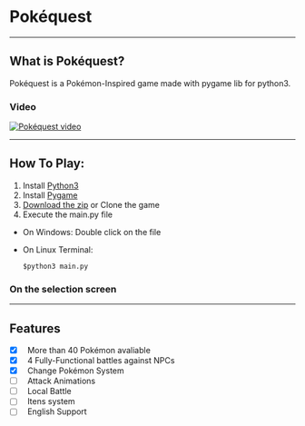 # Pokéquest

<hr>

## What is Pokéquest?

Pokéquest is a Pokémon-Inspired game made with pygame lib for python3.

### Video

[![Pokéquest video](https://img.youtube.com/vi/8xdGPaMHo5Y/maxresdefault.jpg)](hhttps://www.youtube.com/watch?v=8xdGPaMHo5Y)

<hr>

## How To Play:

1. Install [Python3](https://www.python.org/downloads/)
2. Install [Pygame](https://www.pygame.org/wiki/GettingStarted)
3. [Download the zip](https://github.com/Txiag/Pokequest/archive/master.zip) or Clone the game
4. Execute the main.py file 
- On Windows: Double click on the file
- On Linux Terminal: 

  ` $python3 main.py `

### On the selection screen
<hr>

## Features
- [x] &nbsp; More than 40 Pokémon avaliable
- [x] &nbsp; 4 Fully-Functional battles against NPCs
- [x] &nbsp; Change Pokémon System
- [ ] &nbsp; Attack Animations
- [ ] &nbsp; Local Battle
- [ ] &nbsp; Itens system
- [ ] &nbsp; English Support
